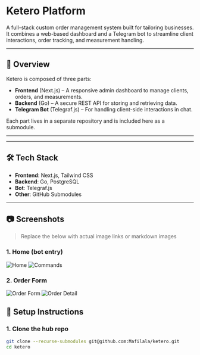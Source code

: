 # Ketero Platform

A full-stack custom order management system built for tailoring businesses.  
It combines a web-based dashboard and a Telegram bot to streamline client interactions, order tracking, and measurement handling.

---

## 📌 Overview

Ketero is composed of three parts:

- **Frontend** (Next.js) – A responsive admin dashboard to manage clients, orders, and measurements.
- **Backend** (Go) – A secure REST API for storing and retrieving data.
- **Telegram Bot** (Telegraf.js) – For handling client-side interactions in chat.

Each part lives in a separate repository and is included here as a submodule.

---

---

## 🛠 Tech Stack

- **Frontend**: Next.js, Tailwind CSS
- **Backend**: Go, PostgreSQL
- **Bot**: Telegraf.js
- **Other**: GitHub Submodules

---

## 📷 Screenshots

> Replace the below with actual image links or markdown images

### 1. Home (bot entry)

![Home](screenshots/home.jpg)
![Commands](screenshots/home2.jpg)

### 2. Order Form

![Order Form](screenshots/registration.jpg)
![Order Detail](screenshots/order_detail.jpg)

## 🚀 Setup Instructions

### 1. Clone the hub repo

```bash
git clone --recurse-submodules git@github.com:Mafilala/ketero.git
cd ketero

```
